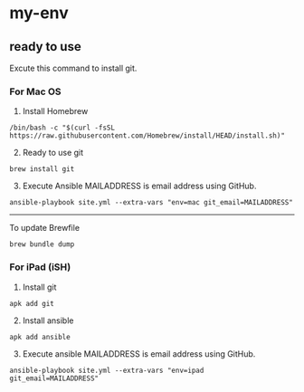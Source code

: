 # my-env
## ready to use
Excute this command to install git.
### For Mac OS
1. Install Homebrew
```
/bin/bash -c "$(curl -fsSL https://raw.githubusercontent.com/Homebrew/install/HEAD/install.sh)"
```
2. Ready to use git
```
brew install git
```

3. Execute Ansible
MAILADDRESS is email address using GitHub.
```
ansible-playbook site.yml --extra-vars "env=mac git_email=MAILADDRESS"
```

---
To update Brewfile 
```
brew bundle dump
```


### For iPad (iSH)
1. Install git
```
apk add git
```

2. Install ansible

```
apk add ansible
```

3. Execute ansible
MAILADDRESS is email address using GitHub.
```
ansible-playbook site.yml --extra-vars "env=ipad git_email=MAILADDRESS"
```


